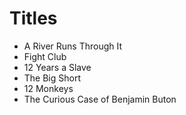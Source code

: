# Titles

* A River Runs Through It
* Fight Club
* 12 Years a Slave
* The Big Short
* 12 Monkeys
* The Curious Case of Benjamin Buton
